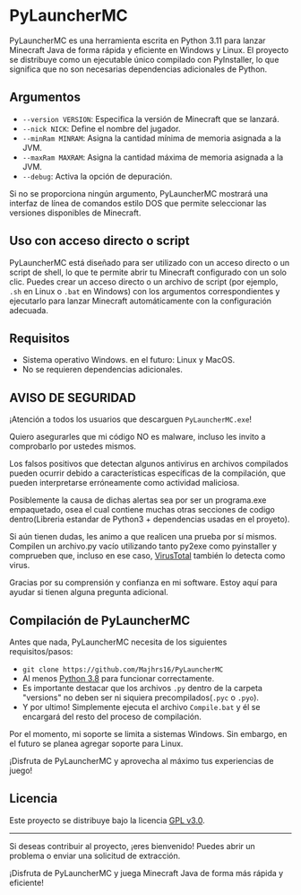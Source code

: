 # PyLauncherMC

PyLauncherMC es una herramienta escrita en Python 3.11 para lanzar Minecraft Java de forma rápida y eficiente en Windows y Linux. El proyecto se distribuye como un ejecutable único compilado con PyInstaller, lo que significa que no son necesarias dependencias adicionales de Python.

## Argumentos

- `--version VERSION`: Especifica la versión de Minecraft que se lanzará.
- `--nick NICK`: Define el nombre del jugador.
- `--minRam MINRAM`: Asigna la cantidad mínima de memoria asignada a la JVM.
- `--maxRam MAXRAM`: Asigna la cantidad máxima de memoria asignada a la JVM.
- `--debug`: Activa la opción de depuración.

Si no se proporciona ningún argumento, PyLauncherMC mostrará una interfaz de línea de comandos estilo DOS que permite seleccionar las versiones disponibles de Minecraft.

## Uso con acceso directo o script

PyLauncherMC está diseñado para ser utilizado con un acceso directo o un script de shell, lo que te permite abrir tu Minecraft configurado con un solo clic. Puedes crear un acceso directo o un archivo de script (por ejemplo, `.sh` en Linux o `.bat` en Windows) con los argumentos correspondientes y ejecutarlo para lanzar Minecraft automáticamente con la configuración adecuada.

## Requisitos

- Sistema operativo Windows. en el futuro: Linux y MacOS.
- No se requieren dependencias adicionales.

## AVISO DE SEGURIDAD

¡Atención a todos los usuarios que descarguen `PyLauncherMC.exe`!

Quiero asegurarles que mi código NO es malware, incluso les invito a comprobarlo por ustedes mismos.

Los falsos positivos que detectan algunos antivirus en archivos compilados pueden ocurrir debido a características específicas de la compilación, que pueden interpretarse erróneamente como actividad maliciosa.

Posiblemente la causa de dichas alertas sea por ser un programa.exe empaquetado, osea el cual contiene muchas otras secciones de codigo dentro(Libreria estandar de Python3 + dependencias usadas en el proyeto).

Si aún tienen dudas, les animo a que realicen una prueba por sí mismos. Compilen un archivo.py vacío utilizando tanto py2exe como pyinstaller y comprueben que, incluso en ese caso, [VirusTotal](https://www.virustotal.com) también lo detecta como virus.

Gracias por su comprensión y confianza en mi software. Estoy aquí para ayudar si tienen alguna pregunta adicional.

## Compilación de PyLauncherMC
Antes que nada, PyLauncherMC necesita de los siguientes requisitos/pasos:
- `git clone https://github.com/Majhrs16/PyLauncherMC`
- Al menos [Python 3.8](https://www.python.org/downloads/release/python-3810/) para funcionar correctamente.
- Es importante destacar que los archivos `.py` dentro de la carpeta "versions" no deben ser ni siquiera precompilados(`.pyc` o `.pyo`).
- Y por ultimo! Simplemente ejecuta el archivo `Compile.bat` y él se encargará del resto del proceso de compilación.

Por el momento, mi soporte se limita a sistemas Windows. Sin embargo, en el futuro se planea agregar soporte para Linux.

¡Disfruta de PyLauncherMC y aprovecha al máximo tus experiencias de juego!

## Licencia

Este proyecto se distribuye bajo la licencia [GPL v3.0](https://www.gnu.org/licenses/gpl-3.0.en.html).

---

Si deseas contribuir al proyecto, ¡eres bienvenido! Puedes abrir un problema o enviar una solicitud de extracción.

¡Disfruta de PyLauncherMC y juega Minecraft Java de forma más rápida y eficiente!
